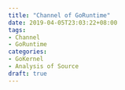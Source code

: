 ```yaml
---
title: "Channel of GoRuntime"
date: 2019-04-05T23:03:22+08:00
tags:
- Channel
- GoRuntime
categories: 
- GoKernel
- Analysis of Source
draft: true
---
```


